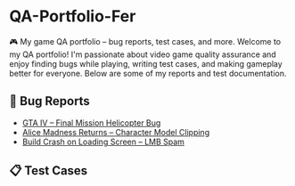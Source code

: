 # QA-Portfolio-Fer
🎮 My game QA portfolio – bug reports, test cases, and more.
Welcome to my QA portfolio! I'm passionate about video game quality assurance and enjoy finding bugs while playing, writing test cases, and making gameplay better for everyone. Below are some of my reports and test documentation.
## 🐞 Bug Reports
- [GTA IV – Final Mission Helicopter Bug](https://phoebed298-1750996512500.atlassian.net/browse/QABGT-10?atlOrigin=eyJpIjoiZDQ5OWQyNWZmYTA2NDVkY2FkZmNkYTFiZjUxODc5ZTMiLCJwIjoiaiJ9)
- [Alice Madness Returns – Character Model Clipping](https://phoebed298-1750996512500.atlassian.net/browse/QABGT-11?atlOrigin=eyJpIjoiOTkyMDIzMjcyMjhmNGM5OTk3NDhkNDQ0OTE2MTgzN2IiLCJwIjoiaiJ9)
- [Build Crash on Loading Screen – LMB Spam](https://phoebed298-1750996512500.atlassian.net/browse/QABGT-9?atlOrigin=eyJpIjoiNmY5YWRjMjk5NTA2NDk4YjgwNzI0ZjBmNGRhZDlhMDIiLCJwIjoiaiJ9)
## 📋 Test Cases
